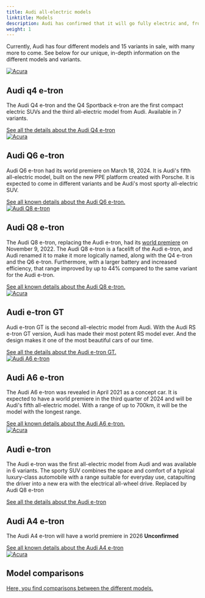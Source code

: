 ```yaml
---
title: Audi all-electric models
linktitle: Models
description: Audi has confirmed that it will go fully electric and, from 2026, only develop all-electric models. Electrichgasgoneaudi.net has all the details about current all-electric models and what we know about the coming models.
weight: 1
---
```

<!-- markdownlint-disable MD033 -->
<!-- markdownlint-disable MD010 -->


Currently, Audi has four different models and 15 variants in sale, with many more to come.
See below for our unique, in-depth information on the different models and variants.

<div class="container p-3 mb-4 bg-body-tertiary rounded border">
	<a href="q4-e-tron/"><img src="https://media.electrichasgoneaudi.net/multimedia/models/q4-e-tron/variants/variants1_st.jpg" class="img-fluid mb-2" class="img-fluid" alt="Acura" ></a>
	<h2>Audi q4 e-tron</h2>
	<p>
		The Audi Q4 e-tron and the Q4 Sportback e-tron are the first compact electric SUVs and the third all-electric model from Audi. Available in 7 variants.
	</p>
	<a href="q4-e-tron/" class="btn btn-outline-primary" role="button">See all the details about the Audi Q4 e-tron</a>
</div>

<div class="container p-3 mb-4 bg-body-tertiary rounded border">
	<a href="q6-e-tron/"><img src="https://media.electrichasgoneaudi.net/multimedia/models/q6-e-tron/q6dynamic_1_st.jpg" class="img-fluid mb-2" class="img-fluid" alt="Acura" ></a>
	<h2>Audi Q6 e-tron</h2>
	<p>
		Audi Q6 e-tron had its world premiere on March 18, 2024. It is Audi's fifth all-electric model, built on the new PPE platform created with Porsche. It is expected to come in different variants and be Audi's most sporty all-electric SUV.
	</p>
	<a href="q6-e-tron/" class="btn btn-outline-primary" role="button">See all known details about the Audi Q6 e-tron.</a>
</div>
<div class="container p-3 mb-4 bg-body-tertiary rounded border">
	<a href="q8-e-tron/"><img src="https://media.electrichasgoneaudi.net/multimedia/models/q8-e-tron/sq8_and_q8_variants_st.jpg" class="img-fluid mb-2" class="img-fluid" alt="Audi Q8 e-tron" ></a>
	<h2>Audi Q8 e-tron</h2>
	<p>
		The Audi Q8 e-tron, replacing the Audi e-tron, had its <a href="../articles/e-tron-facelift-q8-etron-2024/">world premiere</a> on November 9, 2022. The Audi Q8 e-tron is a facelift of the Audi e-tron, and Audi renamed it to make it more logically named, along with the Q4 e-tron and the Q6 e-tron. Furthermore, with a larger battery and increased efficiency, that range improved by up to 44% compared to the same variant for the Audi e-tron.
	</p>
	<a href="q8-e-tron/" class="btn btn-outline-primary" role="button">See all known details about the Audi Q8 e-tron.</a>
</div>
<div class="container p-3 mb-4 bg-body-tertiary rounded border">
	<a href="e-tron-gt/"><img src="https://media.electrichasgoneaudi.net/multimedia/models/e-tron-gt/variants/variants_st.jpg" class="img-fluid mb-2" class="img-fluid" alt="Acura" ></a>
	<h2>Audi e-tron GT</h2>
	<p>
		Audi e-tron GT is the second all-electric model from Audi. With the Audi RS e-tron GT version, Audi has made their most potent RS model ever. And the design makes it one of the most beautiful cars of our time.
	</p>
	<a href="e-tron-gt/" class="btn btn-outline-primary" role="button">See all the details about the Audi e-tron GT.</a>
</div>


<div class="container p-3 mb-4 bg-body-tertiary rounded border">
	<a href="a6-e-tron/"><img src="https://media.electrichasgoneaudi.net/multimedia/models/a6-e-tron/a6-etron-1_st.jpg" class="img-fluid mb-2" class="img-fluid" alt="Audi A6 e-tron" ></a>
	<h2>Audi A6 e-tron</h2>
	<p>
		The Audi A6 e-tron was revealed in April 2021 as a concept car. It is expected to have a world premiere in the third quarter of 2024 and will be Audi's fifth all-electric model. With a range of up to 700km, it will be the model with the longest range.
	</p>
	<a href="a6-e-tron/" class="btn btn-outline-primary" role="button">See all known details about the Audi A6 e-tron.</a>
</div>

<div class="container p-3 mb-4 bg-body-tertiary rounded border">
	<a href="e-tron/"><img src="https://media.electrichasgoneaudi.net/multimedia/models/e-tron/variants/variants1s.jpg" class="img-fluid mb-2" class="img-fluid" alt="Acura" ></a>
	<h2>Audi e-tron</h2>
	<p>
		The Audi e-tron was the first all-electric model from Audi and was available in 6 variants. The sporty SUV combines the space and comfort of a typical luxury-class automobile with a range suitable for everyday use, catapulting the driver into a new era with the electrical all-wheel drive. Replaced by Audi Q8 e-tron
	</p>
	<a href="e-tron/" class="btn btn-outline-primary" role="button">See all the details about the Audi e-tron</a>
</div>
<div class="container p-3 mb-4 bg-body-tertiary rounded border">
	<h2>Audi A4 e-tron</h2>
	<p>
		The Audi A4 e-tron will have a world premiere in 2026
		<b>Unconfirmed</b>
	</p>
	<a href="a4-e-tron/" class="btn btn-outline-primary" role="button">See all known details about the Audi A4 e-tron</a>
</div>
<div class="container p-3 mb-4 bg-body-tertiary rounded border">
	<a href="comparisons/"><img src="https://media.electrichasgoneaudi.net/multimedia/models/modelss.jpg" class="img-fluid mb-2" class="img-fluid" alt="Acura" ></a>
	<h2>Model comparisons</h2>
	<p>
	</p>
	<a href="comparisons/" class="btn btn-outline-primary" role="button">Here, you find comparisons between the different models.</a>
</div>